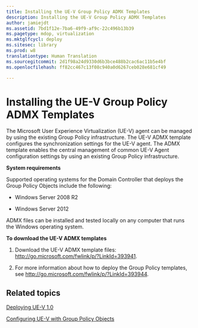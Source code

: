 ```yaml
---
title: Installing the UE-V Group Policy ADMX Templates
description: Installing the UE-V Group Policy ADMX Templates
author: jamiejdt
ms.assetid: 7bd1f12e-7ba6-49f9-af9c-22c496b13b39
ms.pagetype: mdop, virtualization
ms.mktglfcycl: deploy
ms.sitesec: library
ms.prod: w8
translationtype: Human Translation
ms.sourcegitcommit: 2d1f98a24d9330d6b3bce488b2cac6ac11b5e4bf
ms.openlocfilehash: ff82cc467c13f08c940a0d6267ceb028e681cf49

---
```



# Installing the UE-V Group Policy ADMX Templates


The Microsoft User Experience Virtualization (UE-V) agent can be managed by using the existing Group Policy infrastructure. The UE-V ADMX template configures the synchronization settings for the UE-V agent. The ADMX template enables the central management of common UE-V Agent configuration settings by using an existing Group Policy infrastructure.

**System requirements**

Supported operating systems for the Domain Controller that deploys the Group Policy Objects include the following:

-   Windows Server 2008 R2

-   Windows Server 2012

ADMX files can be installed and tested locally on any computer that runs the Windows operating system.

**To download the UE-V ADMX templates**

1.  Download the UE-V ADMX template files: <http://go.microsoft.com/fwlink/p/?LinkId=393941>.

2.  For more information about how to deploy the Group Policy templates, see <http://go.microsoft.com/fwlink/p/?LinkId=393944>.

## Related topics


[Deploying UE-V 1.0](deploying-ue-v-10.md)

[Configuring UE-V with Group Policy Objects](configuring-ue-v-with-group-policy-objects.md)

 

 








<!--HONumber=Jun16_HO4-->


